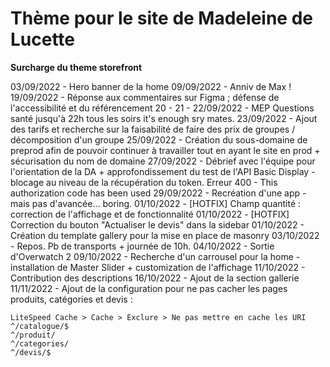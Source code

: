 # Thème pour le site de Madeleine de Lucette
**Surcharge du theme storefront**

03/09/2022 - Hero banner de la home
09/09/2022 - Anniv de Max !
19/09/2022 - Réponse aux commentaires sur Figma ; défense de l'accessibilité et du référencement
20 - 21 - 22/09/2022 - MEP Questions santé jusqu'à 22h tous les soirs it's enough sry mates.
23/09/2022 - Ajout des tarifs et recherche sur la faisabilité de faire des prix de groupes / décomposition d'un groupe
25/09/2022 - Création du sous-domaine de preprod afin de pouvoir continuer à travailler tout en ayant le site en prod + sécurisation du nom de domaine
27/09/2022 - Débrief avec l'équipe pour l'orientation de la DA + approfondissement du test de l'API Basic Display - blocage au niveau de la récupération du token. 
    Erreur 400 - This authorization code has been used
29/09/2022 - Recréation d'une app - mais pas d'avancée... boring.
01/10/2022 - [HOTFIX] Champ quantité : correction de l'affichage et de fonctionnalité
01/10/2022 - [HOTFIX] Correction du bouton "Actualiser le devis" dans la sidebar
01/10/2022 - Création du template gallery pour la mise en place de masonry
03/10/2022 - Repos. Pb de transports + journée de 10h.
04/10/2022 - Sortie d'Overwatch 2
09/10/2022 - Recherche d'un carrousel pour la home - installation de Master Slider + customization de l'affichage
11/10/2022 - Contribution des descriptions
16/10/2022 - Ajout de la section gallerie
11/11/2022 - Ajout de la configuration pour ne pas cacher les pages produits, catégories et devis : 

```
LiteSpeed Cache > Cache > Exclure > Ne pas mettre en cache les URI
^/catalogue/$
^/produit/
^/categories/
^/devis/$
```